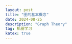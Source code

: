 ```yaml
---
layout: post
title: "图的基本概念"
date: 2024-08-25
description: "Graph Theory"
tag: 机器学习
katex: true  
---
```




